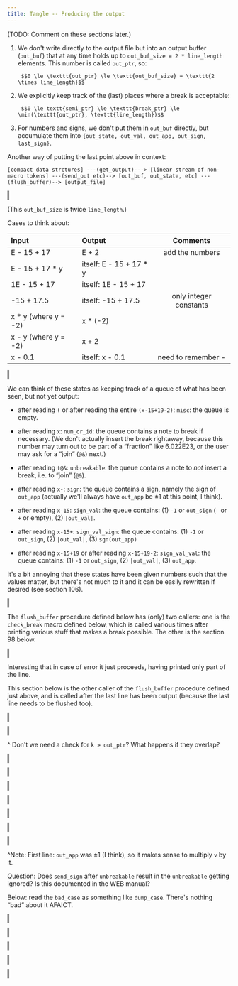 ```yaml
---
title: Tangle -- Producing the output
---
```


<style>
object {
    border: 2px solid grey;
    width: 100%;
}
img {
    max-width: 100%;
}
</style>


(TODO: Comment on these sections later.)

1. We don't write directly to the output file but into an output buffer (`out_buf`) that at any time holds up to `out_buf_size = 2 * line_length` elements. This number is called `out_ptr`, so:

        $$0 \le \texttt{out_ptr} \le \textt{out_buf_size} = \texttt{2 \times line_length}$$

2. We explicitly keep track of the (last) places where a break is acceptable:

        $$0 \le textt{semi_ptr} \le \texttt{break_ptr} \le \min(\texttt{out_ptr}, \texttt{line_length})$$

3. For numbers and signs, we don't put them in `out_buf` directly, but accumulate them into `{out_state, out_val, out_app, out_sign, last_sign}`.

Another way of putting the last point above in context:

    [compact data strctures] ---(get_output)---> [linear stream of non-macro tokens] ---(send_out etc)--> [out_buf, out_state, etc] ---(flush_buffer)--> [output_file]

<object type="image/svg+xml" data="tangle-094.svg"></object>

(This `out_buf_size` is twice `line_length`.)

Cases to think about:

| Input                | Output                  |        Comments        |
| :------------------- | :---------------------- | :--------------------: |
| E - 15 + 17          | E + 2                   |    add the numbers     |
| E - 15 + 17 * y      | itself: E - 15 + 17 * y |                        |
| 1E - 15 + 17         | itself: 1E - 15 + 17    |                        |
| -15 + 17.5           | itself: -15 + 17.5      | only integer constants |
| x * y (where y = -2) | x * (-2)                |                        |
| x - y (where y = -2) | x + 2                   |                        |
| x - 0.1              | itself: x - 0.1         |   need to remember -   |


<object type="image/svg+xml" data="tangle-095.svg"></object>

We can think of these states as keeping track of a queue of what has been seen, but not yet output:

- after reading `(` or after reading the entire `(x-15+19-2)`: `misc`: the queue is empty.

- after reading `x`: `num_or_id`: the queue contains a note to break if necessary. (We don't actually insert the break rightaway, because this number may turn out to be part of a “fraction” like 6.022E23, or the user may ask for a “join” (`@&`) next.)

- after reading `t@&`: `unbreakable`: the queue contains a note to *not* insert a break, i.e. to “join” (`@&`).

- after reading `x-`: `sign`: the queue contains a sign, namely the sign of `out_app` (actually we'll always have `out_app` be ±1 at this point, I think).

- after reading `x-15`: `sign_val`: the queue contains: (1) `-1` or `out_sign` (` ` or `+` or empty), (2) `|out_val|`.

- after reading `x-15+`: `sign_val_sign`: the queue contains: (1) `-1` or `out_sign`, (2) `|out_val|`, (3) `sgn(out_app)`

- after reading `x-15+19` or after reading `x-15+19-2`: `sign_val_val`: the queue contains: (1) `-1` or `out_sign`, (2) `|out_val|`, (3) `out_app`.

It's a bit annoying that these states have been given numbers such that the values matter, but there's not much to it and it can be easily rewritten if desired (see section 106).

<object type="image/svg+xml" data="tangle-096.svg"></object>

The `flush_buffer` procedure defined below has (only) two callers: one is the `check_break` macro defined below, which is called various times after printing various stuff that makes a break possible. The other is the section 98 below.

<object type="image/svg+xml" data="tangle-097.svg"></object>

Interesting that in case of error it just proceeds, having printed only part of the line.

This section below is the other caller of the `flush_buffer` procedure defined just above, and is called after the last line has been output (because the last line needs to be flushed too).

<object type="image/svg+xml" data="tangle-098.svg"></object>


<object type="image/svg+xml" data="tangle-099.svg"></object>

^ Don't we need a check for `k ≥ out_ptr`? What happens if they overlap?

<object type="image/svg+xml" data="tangle-100.svg"></object>


<object type="image/svg+xml" data="tangle-101.svg"></object>


<object type="image/svg+xml" data="tangle-102.svg"></object>


<object type="image/svg+xml" data="tangle-103.svg"></object>


<object type="image/svg+xml" data="tangle-104.svg"></object>


<object type="image/svg+xml" data="tangle-105.svg"></object>


<object type="image/svg+xml" data="tangle-106.svg"></object>

^Note: First line: `out_app` was ±1 (I think), so it makes sense to multiply `v` by it.

Question: Does `send_sign` after `unbreakable` result in the `unbreakable` getting ignored? Is this documented in the WEB manual?

Below: read the `bad_case` as something like `dump_case`. There's nothing “bad” about it AFAICT.

<object type="image/svg+xml" data="tangle-107.svg"></object>


<object type="image/svg+xml" data="tangle-108.svg"></object>


<object type="image/svg+xml" data="tangle-109.svg"></object>


<object type="image/svg+xml" data="tangle-110.svg"></object>


<object type="image/svg+xml" data="tangle-111.svg"></object>


